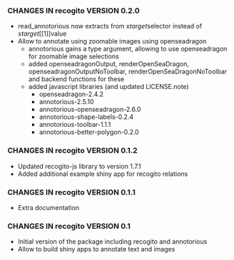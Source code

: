 ### CHANGES IN recogito VERSION 0.2.0

- read_annotorious now extracts from x$target$selector instead of x$target[[1]]$value
- Allow to annotate using zoomable images using openseadragon
    - annotorious gains a type argument, allowing to use openseadragon for zoomable image selections
    - added openseadragonOutput, renderOpenSeaDragon, openseadragonOutputNoToolbar, renderOpenSeaDragonNoToolbar and backend functions for these
    - added javascript libraries (and updated LICENSE.note)
        - openseadragon-2.4.2
        - annotorious-2.5.10
        - annotorious-openseadragon-2.6.0
        - annotorious-shape-labels-0.2.4
        - annotorious-toolbar-1.1.1
        - annotorious-better-polygon-0.2.0

### CHANGES IN recogito VERSION 0.1.2

- Updated recogito-js library to version 1.7.1
- Added additional example shiny app for recogito relations

### CHANGES IN recogito VERSION 0.1.1

- Extra documentation

### CHANGES IN recogito VERSION 0.1

- Initial version of the package including recogito and annotorious
- Allow to build shiny apps to annotate text and images

